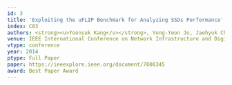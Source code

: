 ```yaml
---
id: 3
title: 'Exploiting the uFLIP Benchmark for Analyzing SSDs Performance'
index: C03
authors: <strong><u>Yoonsuk Kang</u></strong>, Yong-Yeon Jo, Jaehyuk Cha, Sang-Wook Kim, and Young Kyun Shin
venue: IEEE International Conference on Network Infrastructure and Digital Content (<strong>IEEE IC-NIDC</strong>)
vtype: conference
year: 2014
ptype: Full Paper
paper: https://ieeexplore.ieee.org/document/7000345
award: Best Paper Award
---
```


